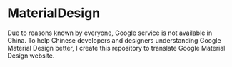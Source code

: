 MaterialDesign
==============

Due to reasons known by everyone, Google service is not available in China. To help Chinese developers and designers understanding Google Material Design better, I create this repository to translate Google Material Design website.
